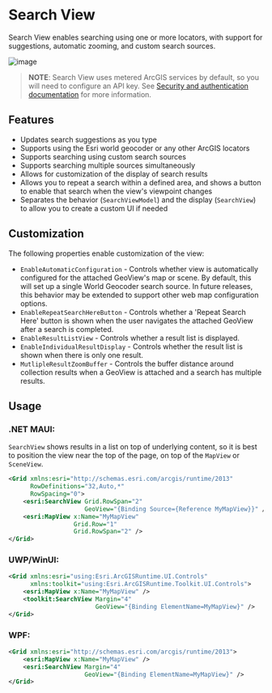 # Search View

Search View enables searching using one or more locators, with support for suggestions, automatic zooming, and custom search sources.

![image](https://user-images.githubusercontent.com/29742178/142301018-4bbeb0f2-3021-49a7-b5ec-f642c5700bd0.png)

> **NOTE**: Search View uses metered ArcGIS services by default, so you will need to configure an API key. See [Security and authentication documentation](https://developers.arcgis.com/documentation/mapping-apis-and-services/security/#api-keys) for more information.


## Features

- Updates search suggestions as you type
- Supports using the Esri world geocoder or any other ArcGIS locators
- Supports searching using custom search sources
- Supports searching multiple sources simultaneously
- Allows for customization of the display of search results
- Allows you to repeat a search within a defined area, and shows a button to enable that search when the view's viewpoint changes
- Separates the behavior (`SearchViewModel`) and the display (`SearchView`) to allow you to create a custom UI if needed

## Customization

The following properties enable customization of the view:

- `EnableAutomaticConfiguration` - Controls whether view is automatically configured for the attached GeoView's map or scene. By default, this will set up a single World Geocoder search source. In future releases, this behavior may be extended to support other web map configuration options.
- `EnableRepeatSearchHereButton` - Controls whether a 'Repeat Search Here' button is shown when the user navigates the attached GeoView after a search is completed.
- `EnableResultListView` - Controls whether a result list is displayed.
- `EnableIndividualResultDisplay` - Controls whether the result list is shown when there is only one result.
- `MutlipleResultZoomBuffer` - Controls the buffer distance around collection results when a GeoView is attached and a search has multiple results.

## Usage

### .NET MAUI:

`SearchView` shows results in a list on top of underlying content, so it is best to position the view near the top of the page, on top of the `MapView` or `SceneView`.

```xml
<Grid xmlns:esri="http://schemas.esri.com/arcgis/runtime/2013"
      RowDefinitions="32,Auto,*"
      RowSpacing="0">
    <esri:SearchView Grid.RowSpan="2"
                     GeoView="{Binding Source={Reference MyMapView}}" />
    <esri:MapView x:Name="MyMapView"
                  Grid.Row="1"
                  Grid.RowSpan="2" />
</Grid>
```

### UWP/WinUI:

```xml
<Grid xmlns:esri="using:Esri.ArcGISRuntime.UI.Controls"
      xmlns:toolkit="using:Esri.ArcGISRuntime.Toolkit.UI.Controls">
    <esri:MapView x:Name="MyMapView" />
    <toolkit:SearchView Margin="4"
                        GeoView="{Binding ElementName=MyMapView}" />
</Grid>
```

### WPF:

```xml
<Grid xmlns:esri="http://schemas.esri.com/arcgis/runtime/2013">
    <esri:MapView x:Name="MyMapView" />
    <esri:SearchView Margin="4"
                     GeoView="{Binding ElementName=MyMapView}" />
</Grid>
```
